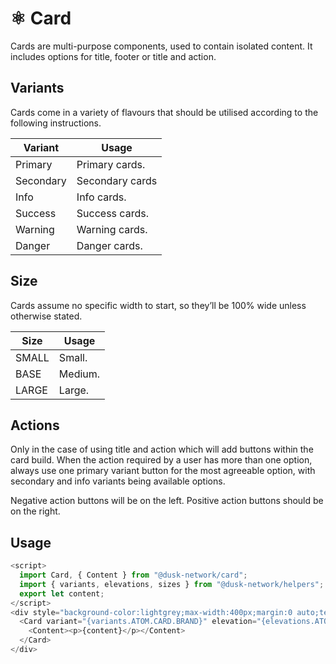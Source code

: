 # ⚛️ Card

Cards are multi-purpose components, used to contain isolated content. It includes options for title, footer or title and action.

## Variants

Cards come in a variety of flavours that should be utilised according to the following instructions.

| Variant   | Usage           |
| --------- | --------------- |
| Primary   | Primary cards.  |
| Secondary | Secondary cards |
| Info      | Info cards.     |
| Success   | Success cards.  |
| Warning   | Warning cards.  |
| Danger    | Danger cards.   |

## Size

Cards assume no specific width to start, so they’ll be 100% wide unless otherwise stated.

| Size   | Usage   |
| ------ | ------- |
| SMALL  | Small.  |
| BASE   | Medium. |
| LARGE  | Large.  |

## Actions

Only in the case of using title and action which will add buttons within the card build.
When the action required by a user has more than one option, always use one primary variant button for the most agreeable option, with secondary and info variants being available options.

Negative action buttons will be on the left. Positive action buttons should be on the right.

## Usage

```js
<script>
  import Card, { Content } from "@dusk-network/card";
  import { variants, elevations, sizes } from "@dusk-network/helpers";
  export let content;
</script>
<div style="background-color:lightgrey;max-width:400px;margin:0 auto;text-align:center;">
  <Card variant="{variants.ATOM.CARD.BRAND}" elevation="{elevations.ATOM.CARD.NONE}" size="{sizes.ATOM.CARD.BASE}">
    <Content><p>{content}</p></Content>
  </Card>
</div>
```
